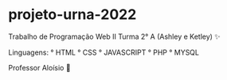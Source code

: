 # projeto-urna-2022
Trabalho de Programação Web II
Turma 2° A (Ashley e Ketley) ✨

Linguagens: 
° HTML
° CSS
° JAVASCRIPT
° PHP
° MYSQL

Professor Aloísio 📖 
